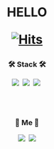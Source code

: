 <h1 align = "center"> HELLO
  
[![Hits](https://hits.seeyoufarm.com/api/count/incr/badge.svg?url=https%3A%2F%2Fgithub.com%2FTeMlN%2FTeMlN%2Fblob%2Fmain%2FREADME.md&count_bg=%236EFF00&title_bg=%23000000&icon=go.svg&icon_color=%233C76AC&title=hits&edge_flat=false)](https://hits.seeyoufarm.com)

         

  <h3 align="center">🛠 Stack 🛠</h3>
<p align="center">
  <img src="https://img.shields.io/badge/JS-ffb13b?style=flat-square&logo=javascript&logoColor=white"/></a>&nbsp 
  <img src="https://img.shields.io/badge/Go-00ADD8?style=flat-square&logo=Go&logoColor=white"/></a>&nbsp
  <img src="https://img.shields.io/badge/Node.Js-339933?style=flat-square&logo=Node.Js&logoColor=white"/></a>&nbsp
</p>

<br><br>
<h3 align="center"> 🎀 Me 🎀 </h3>
<p align="center">
  <a href="https://www.instagram.com/go.gnal/"><img src="https://img.shields.io/badge/Instagram-E4405F?style=flat-square&logo=Instagram&logoColor=white&link=https://www.instagram.com/go.gnal/"/></a>&nbsp
  <a href="mailto:s20014@gsm.hs.kr"><img src="https://img.shields.io/badge/Gmail-d14836?style=flat-square&logo=Gmail&logoColor=white&link=s20014@gsm.hs.kr"/></a>
</p>
<br>
